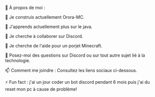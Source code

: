 💫 À propos de moi :

🔭 Je construis actuellement Orora-MC.

🌱 J'apprends actuellement plus sur le java.

👯 Je cherche à collaborer sur Discord.

🤔 Je cherche de l'aide pour un porjet Minecraft.

💬 Posez-moi des questions sur Discord ou sur tout autre sujet lié à la technologie.

📫 Comment me joindre : Consultez les liens sociaux ci-dessous.

⚡ Fun fact : j'ai un jour coder un bot discord pendant 6 mois puis j'ai du reset mon pc à cause de problème!

